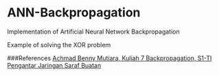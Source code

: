 # ANN-Backpropagation

Implementation of Artificial Neural Network Backpropagation

Example of solving the XOR problem

###References
[Achmad Benny Mutiara, Kuliah 7 Backpropagation, S1-TI Pengantar Jaringan Saraf Buatan](http://amutiara.staff.gunadarma.ac.id/Downloads/files/14636/Kuliah_7_BACKPROPAGATIONS.pdf)
